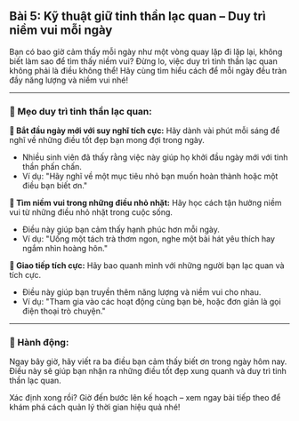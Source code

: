 ## Bài 5: Kỹ thuật giữ tinh thần lạc quan – Duy trì niềm vui mỗi ngày

Bạn có bao giờ cảm thấy mỗi ngày như một vòng quay lặp đi lặp lại, không biết làm sao để tìm thấy niềm vui? Đừng lo, việc duy trì tinh thần lạc quan không phải là điều không thể! Hãy cùng tìm hiểu cách để mỗi ngày đều tràn đầy năng lượng và niềm vui nhé!

---

### 📌 Mẹo duy trì tinh thần lạc quan:

**🔹 Bắt đầu ngày mới với suy nghĩ tích cực:**
Hãy dành vài phút mỗi sáng để nghĩ về những điều tốt đẹp bạn mong đợi trong ngày.  
- Nhiều sinh viên đã thấy rằng việc này giúp họ khởi đầu ngày mới với tinh thần phấn chấn.  
- Ví dụ: "Hãy nghĩ về một mục tiêu nhỏ bạn muốn hoàn thành hoặc một điều bạn biết ơn."

**🔹 Tìm niềm vui trong những điều nhỏ nhặt:**
Hãy học cách tận hưởng niềm vui từ những điều nhỏ nhặt trong cuộc sống.  
- Điều này giúp bạn cảm thấy hạnh phúc hơn mỗi ngày.  
- Ví dụ: "Uống một tách trà thơm ngon, nghe một bài hát yêu thích hay ngắm nhìn hoàng hôn."

**🔹 Giao tiếp tích cực:**
Hãy bao quanh mình với những người bạn lạc quan và tích cực.  
- Điều này giúp bạn truyền thêm năng lượng và niềm vui cho nhau.  
- Ví dụ: "Tham gia vào các hoạt động cùng bạn bè, hoặc đơn giản là gọi điện thoại trò chuyện."

---

### 🚀 Hành động:

Ngay bây giờ, hãy viết ra ba điều bạn cảm thấy biết ơn trong ngày hôm nay.  
Điều này sẽ giúp bạn nhận ra những điều tốt đẹp xung quanh và duy trì tinh thần lạc quan.

Xác định xong rồi? Giờ đến bước lên kế hoạch – xem ngay bài tiếp theo để khám phá cách quản lý thời gian hiệu quả nhé!